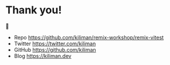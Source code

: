 # Thank you!

👋

- Repo https://github.com/kiliman/remix-workshop/remix-vitest
- Twitter https://twitter.com/kiliman
- GitHub https://github.com/kiliman
- Blog https://kiliman.dev
